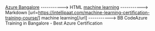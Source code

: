 <a href="https://intellipaat.com/microsoft-azure-training-bangalore/">Azure Bangalore</a> -----------> HTML
[machine learning](https://intellipaat.com/machine-learning-certification-training-course/) -----------> Markdown
[url=https://intellipaat.com/machine-learning-certification-training-course/] machine learning[/url] -----------> BB CodeAzure Training in Bangalore - Best Azure Certification 
